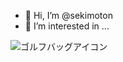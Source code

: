 - 👋 Hi, I’m @sekimoton
- 👀 I’m interested in ...

![ゴルフバッグアイコン](https://user-images.githubusercontent.com/112854810/192196038-e6b869aa-4e89-42dc-ba3e-787f55b8d68e.png)

<!---
sekimoton/sekimoton is a ✨ special ✨ repository because its `README.md` (this file) appears on your GitHub profile.
You can click the Preview link to take a look at your changes.
--->
